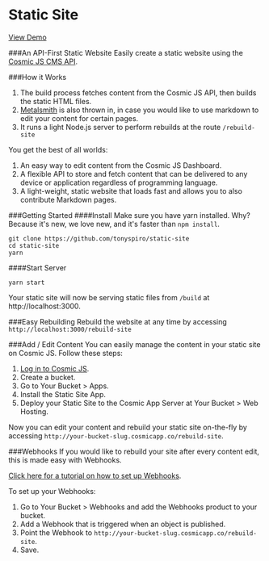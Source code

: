 # Static Site

[View Demo](http://static-site.cosmicapp.co)

###An API-First Static Website
Easily create a static website using the [Cosmic JS CMS API](https://cosmicjs.com). 

###How it Works

1. The build process fetches content from the Cosmic JS API, then builds the static HTML files.
2. [Metalsmith](http://www.metalsmith.io/) is also thrown in, in case you would like to use markdown to edit your content for certain pages.
3. It runs a light Node.js server to perform rebuilds at the route `/rebuild-site`

You get the best of all worlds:

1. An easy way to edit content from the Cosmic JS Dashboard.
2. A flexible API to store and fetch content that can be delivered to any device or application regardless of programming language.
3. A light-weight, static website that loads fast and allows you to also contribute Markdown pages.

###Getting Started
####Install
Make sure you have yarn installed.  Why?  Because it's new, we love new, and it's faster than `npm install`.
```
git clone https://github.com/tonyspiro/static-site
cd static-site
yarn
```
####Start Server
```
yarn start
```
Your static site will now be serving static files from `/build` at http://localhost:3000.

###Easy Rebuilding
Rebuild the website at any time by accessing `http://localhost:3000/rebuild-site`

###Add / Edit Content
You can easily manage the content in your static site on Cosmic JS.  Follow these steps:

1. [Log in to Cosmic JS](https://cosmicjs.com).
2. Create a bucket.
3. Go to Your Bucket > Apps.
4. Install the Static Site App.
5. Deploy your Static Site to the Cosmic App Server at Your Bucket > Web Hosting.

Now you can edit your content and rebuild your static site on-the-fly by accessing `http://your-bucket-slug.cosmicapp.co/rebuild-site`.  

###Webhooks
If you would like to rebuild your site after every content edit, this is made easy with Webhooks.

[Click here for a tutorial on how to set up Webhooks](https://cosmicjs.com/blog/adding-webhooks-in-4-steps).

To set up your Webhooks:

1. Go to Your Bucket > Webhooks and add the Webhooks product to your bucket.
2. Add a Webhook that is triggered when an object is published.
3. Point the Webhook to `http://your-bucket-slug.cosmicapp.co/rebuild-site`.
4. Save.